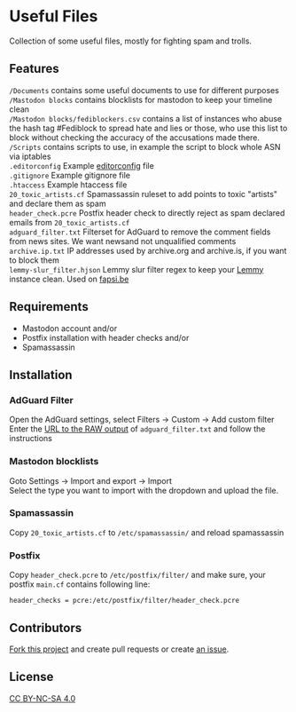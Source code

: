# Useful Files

Collection of some useful files, mostly for fighting spam and trolls.

## Features

`/Documents` contains some useful documents to use for different purposes  
`/Mastodon blocks` contains blocklists for mastodon to keep your timeline clean  
`/Mastodon blocks/fediblockers.csv` contains a list of instances who abuse the hash tag #Fediblock to spread hate and lies or those, who use this list to block without checking the accuracy of the accusations made there.  
`/Scripts` contains scripts to use, in example the script to block whole ASN via iptables  
`.editorconfig` Example [editorconfig](https://editorconfig.org/) file  
`.gitignore` Example gitignore file  
`.htaccess` Example htaccess file  
`20_toxic_artists.cf` Spamassassin ruleset to add points to toxic "artists" and declare them as spam  
`header_check.pcre` Postfix header check to directly reject as spam declared emails from `20_toxic_artists.cf`  
`adguard_filter.txt` Filterset for AdGuard to remove the comment fields from news sites. We want newsand not unqualified comments  
`archive.ip.txt` IP addresses used by archive.org and archive.is, if you want to block them  
`lemmy-slur_filter.hjson` Lemmy slur filter regex to keep your [Lemmy](https://join-lemmy.org) instance clean. Used on [fapsi.be](https://fapsi.be)

## Requirements

+ Mastodon account and/or
+ Postfix installation with header checks and/or
+ Spamassassin

## Installation

### AdGuard Filter

Open the AdGuard settings, select Filters -> Custom -> Add custom filter  
Enter the [URL to the RAW output](https://code.bka.li/BKA.li/useful_files/raw/branch/master/adguard_filter.txt) of `adguard_filter.txt` and follow the instructions

### Mastodon blocklists

Goto Settings -> Import and export -> Import  
Select the type you want to import with the dropdown and upload the file.

### Spamassassin

Copy `20_toxic_artists.cf` to `/etc/spamassassin/` and reload spamassassin

### Postfix

Copy `header_check.pcre` to `/etc/postfix/filter/` and make sure, your postfix `main.cf` contains following line:

```
header_checks = pcre:/etc/postfix/filter/header_check.pcre
```

## Contributors

[Fork this project](https://code.bka.li/repo/fork/19) and create pull requests or create [an issue](https://code.bka.li/BKA.li/useful_files/issues/new).

## License

[CC BY-NC-SA 4.0](https://creativecommons.org/licenses/by-nc-sa/4.0/legalcode)
